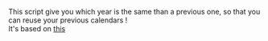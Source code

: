 This script give you which year is the same than a previous one, so that you can reuse your previous calendars !  
It's based on [this](http://garyc.me/calendars/)
